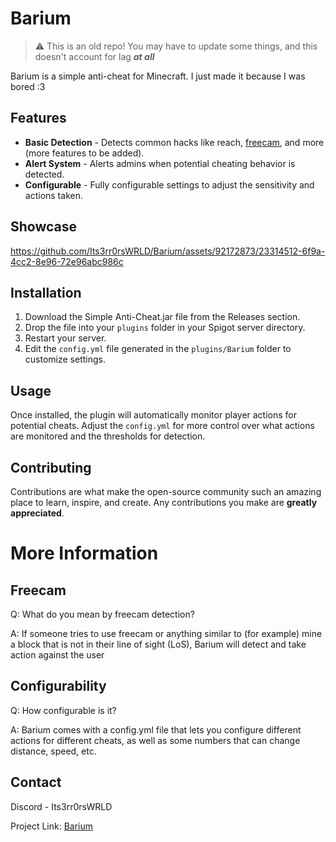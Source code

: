 # Barium

> :warning: This is an old repo! You may have to update some things, and this doesn't account for lag ***at all***

Barium is a simple anti-cheat for Minecraft. I just made it because I was bored :3

## Features

- **Basic Detection** - Detects common hacks like reach, [freecam](#freecam), and more (more features to be added).
- **Alert System** - Alerts admins when potential cheating behavior is detected.
- **Configurable** - Fully configurable settings to adjust the sensitivity and actions taken.

## Showcase
https://github.com/Its3rr0rsWRLD/Barium/assets/92172873/23314512-6f9a-4cc2-8e96-72e96abc986c



## Installation

1. Download the Simple Anti-Cheat.jar file from the Releases section.
2. Drop the file into your `plugins` folder in your Spigot server directory.
3. Restart your server.
4. Edit the `config.yml` file generated in the `plugins/Barium` folder to customize settings.

## Usage

Once installed, the plugin will automatically monitor player actions for potential cheats. Adjust the `config.yml` for more control over what actions are monitored and the thresholds for detection.

## Contributing

Contributions are what make the open-source community such an amazing place to learn, inspire, and create. Any contributions you make are **greatly appreciated**.

# More Information

## Freecam
Q: What do you mean by freecam detection?

A: If someone tries to use freecam or anything similar to (for example) mine a block that is not in their line of sight (LoS), Barium will detect and take action against the user

## Configurability
Q: How configurable is it?

A: Barium comes with a config.yml file that lets you configure different actions for different cheats, as well as some numbers that can change distance, speed, etc.

## Contact

Discord - Its3rr0rsWRLD

Project Link: [Barium](https://github.com/Its3rr0rsWRLD/Barium)
